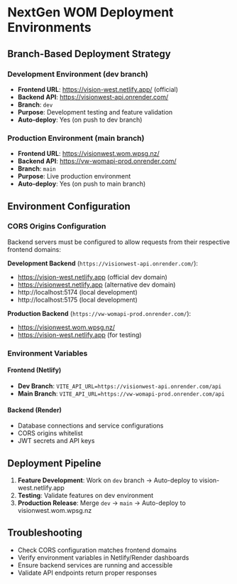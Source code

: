 # NextGen WOM Deployment Environments

## Branch-Based Deployment Strategy

### Development Environment (dev branch)
- **Frontend URL**: https://vision-west.netlify.app/ (official)
- **Backend API**: https://visionwest-api.onrender.com/
- **Branch**: `dev`
- **Purpose**: Development testing and feature validation
- **Auto-deploy**: Yes (on push to dev branch)

### Production Environment (main branch)
- **Frontend URL**: https://visionwest.wom.wpsg.nz/
- **Backend API**: https://vw-womapi-prod.onrender.com/
- **Branch**: `main`
- **Purpose**: Live production environment
- **Auto-deploy**: Yes (on push to main branch)

## Environment Configuration

### CORS Origins Configuration
Backend servers must be configured to allow requests from their respective frontend domains:

**Development Backend** (`https://visionwest-api.onrender.com/`):
- https://vision-west.netlify.app (official dev domain)
- https://visionwest.netlify.app (alternative dev domain)
- http://localhost:5174 (local development)
- http://localhost:5175 (local development)

**Production Backend** (`https://vw-womapi-prod.onrender.com/`):
- https://visionwest.wom.wpsg.nz/
- https://vision-west.netlify.app (for testing)

### Environment Variables

#### Frontend (Netlify)
- **Dev Branch**: `VITE_API_URL=https://visionwest-api.onrender.com/api`
- **Main Branch**: `VITE_API_URL=https://vw-womapi-prod.onrender.com/api`

#### Backend (Render)
- Database connections and service configurations
- CORS origins whitelist
- JWT secrets and API keys

## Deployment Pipeline
1. **Feature Development**: Work on `dev` branch → Auto-deploy to vision-west.netlify.app
2. **Testing**: Validate features on dev environment
3. **Production Release**: Merge `dev` → `main` → Auto-deploy to visionwest.wom.wpsg.nz

## Troubleshooting
- Check CORS configuration matches frontend domains
- Verify environment variables in Netlify/Render dashboards
- Ensure backend services are running and accessible
- Validate API endpoints return proper responses
